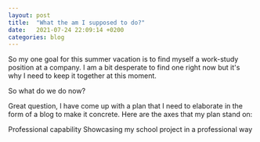 ```yaml
---
layout: post
title:  "What the am I supposed to do?"
date:   2021-07-24 22:09:14 +0200
categories: blog
---
```

So my one goal for this summer vacation is to find myself a work-study position at a company. I am a bit desperate to find one right now but it's why I need to keep it together at this moment. 

So what do we do now? 

Great question, I have come up with a plan that I need to elaborate in the form of a blog to make it concrete. Here are the axes that my plan stand on:

Professional capability
Showcasing my school project in a professional way

 

[jekyll-docs]: https://jekyllrb.com/docs/home
[jekyll-gh]:   https://github.com/jekyll/jekyll
[jekyll-talk]: https://talk.jekyllrb.com/
